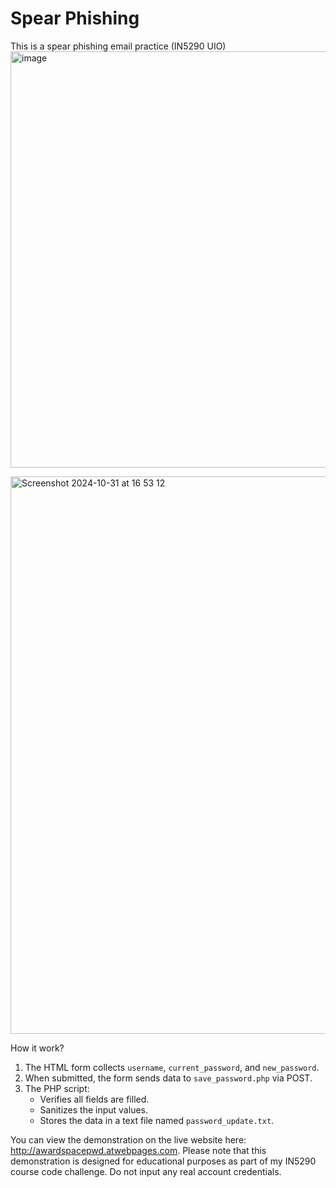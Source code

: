# Spear Phishing

This is a spear phishing email practice (IN5290 UIO)
<img width="666" alt="image" src="https://github.com/user-attachments/assets/74a6de96-1118-457a-a107-cb35dc82d058">

<img width="892" alt="Screenshot 2024-10-31 at 16 53 12" src="https://github.com/user-attachments/assets/c31a4493-6cf2-40d4-b0ba-52e443fc6b22">

How it work?
1.	The HTML form collects `username`, `current_password`, and `new_password`.
2.	When submitted, the form sends data to `save_password.php` via POST.
3.	The PHP script:
    - Verifies all fields are filled.
    - Sanitizes the input values.
    - Stores the data in a text file named `password_update.txt`.

You can view the demonstration on the live website here: http://awardspacepwd.atwebpages.com. Please note that this demonstration is designed for educational purposes as part of my IN5290 course code challenge. Do not input any real account credentials.


